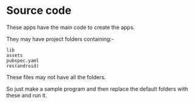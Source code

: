 # Source code
These apps have the main code to create the apps.

They may have project folders containing:-

    lib
    assets   
    pubspec.yaml
    res(android)
    
These files may not have all the folders.

So just make a sample program and then replace the default folders with these and run it.

